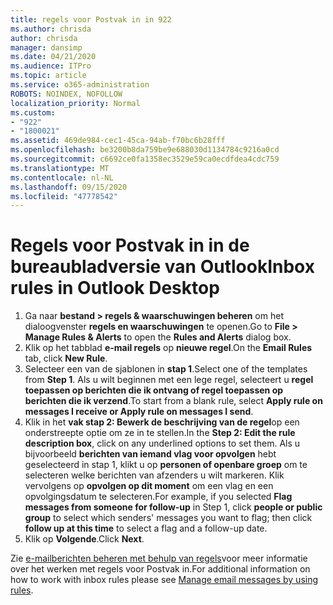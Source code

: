 ```yaml
---
title: regels voor Postvak in in 922
ms.author: chrisda
author: chrisda
manager: dansimp
ms.date: 04/21/2020
ms.audience: ITPro
ms.topic: article
ms.service: o365-administration
ROBOTS: NOINDEX, NOFOLLOW
localization_priority: Normal
ms.custom:
- "922"
- "1800021"
ms.assetid: 469de984-cec1-45ca-94ab-f70bc6b28fff
ms.openlocfilehash: be3200b8da759be9e688030d1134784c9216a0cd
ms.sourcegitcommit: c6692ce0fa1358ec3529e59ca0ecdfdea4cdc759
ms.translationtype: MT
ms.contentlocale: nl-NL
ms.lasthandoff: 09/15/2020
ms.locfileid: "47778542"
---
```

# <a name="inbox-rules-in-outlook-desktop"></a><span data-ttu-id="428b9-102">Regels voor Postvak in in de bureaubladversie van Outlook</span><span class="sxs-lookup"><span data-stu-id="428b9-102">Inbox rules in Outlook Desktop</span></span>

1. <span data-ttu-id="428b9-103">Ga naar **bestand > regels & waarschuwingen beheren** om het dialoogvenster **regels en waarschuwingen** te openen.</span><span class="sxs-lookup"><span data-stu-id="428b9-103">Go to **File > Manage Rules & Alerts** to open the **Rules and Alerts** dialog box.</span></span>
2. <span data-ttu-id="428b9-104">Klik op het tabblad **e-mail regels** op **nieuwe regel**.</span><span class="sxs-lookup"><span data-stu-id="428b9-104">On the **Email Rules** tab, click **New Rule**.</span></span>
3. <span data-ttu-id="428b9-105">Selecteer een van de sjablonen in **stap 1**.</span><span class="sxs-lookup"><span data-stu-id="428b9-105">Select one of the templates from **Step 1**.</span></span> <span data-ttu-id="428b9-106">Als u wilt beginnen met een lege regel, selecteert u **regel toepassen op berichten die ik ontvang of regel toepassen op berichten die ik verzend**.</span><span class="sxs-lookup"><span data-stu-id="428b9-106">To start from a blank rule, select **Apply rule on messages I receive or Apply rule on messages I send**.</span></span>
4. <span data-ttu-id="428b9-107">Klik in het **vak stap 2: Bewerk de beschrijving van de regel**op een onderstreepte optie om ze in te stellen.</span><span class="sxs-lookup"><span data-stu-id="428b9-107">In the **Step 2: Edit the rule description box**, click on any underlined options to set them.</span></span> <span data-ttu-id="428b9-108">Als u bijvoorbeeld **berichten van iemand vlag voor opvolgen** hebt geselecteerd in stap 1, klikt u op **personen of openbare groep** om te selecteren welke berichten van afzenders u wilt markeren. Klik vervolgens op **opvolgen op dit moment** om een vlag en een opvolgingsdatum te selecteren.</span><span class="sxs-lookup"><span data-stu-id="428b9-108">For example, if you selected **Flag messages from someone for follow-up** in Step 1, click **people or public group** to select which senders' messages you want to flag; then click **follow up at this time** to select a flag and a follow-up date.</span></span>
5. <span data-ttu-id="428b9-109">Klik op **Volgende**.</span><span class="sxs-lookup"><span data-stu-id="428b9-109">Click **Next**.</span></span>

<span data-ttu-id="428b9-110">Zie [e-mailberichten beheren met behulp van regels](https://support.office.com/article/manage-email-messages-by-using-rules-c24f5dea-9465-4df4-ad17-a50704d66c59)voor meer informatie over het werken met regels voor Postvak in.</span><span class="sxs-lookup"><span data-stu-id="428b9-110">For additional information on how to work with inbox rules please see [Manage email messages by using rules](https://support.office.com/article/manage-email-messages-by-using-rules-c24f5dea-9465-4df4-ad17-a50704d66c59).</span></span>
